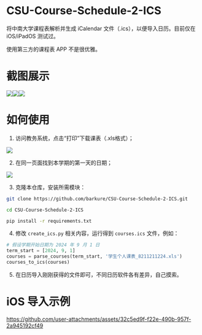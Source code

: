 # CSU-Course-Schedule-2-ICS
将中南大学课程表解析并生成 iCalendar 文件（.ics），以便导入日历。目前仅在 iOS/iPadOS 测试过。

使用第三方的课程表 APP 不是很优雅。
# 截图展示

![](./captures/3.png)![](./captures/4.png)![](./captures/5.png)

# 如何使用
1. 访问教务系统，点击“打印”下载课表（.xls格式）；

![](./captures/1.png)

2. 在同一页面找到本学期的第一天的日期；

![](./captures/2.png)

3. 克隆本仓库，安装所需模块：

```bash
git clone https://github.com/barkure/CSU-Course-Schedule-2-ICS.git

cd CSU-Course-Schedule-2-ICS

pip install -r requirements.txt
```

4. 修改 `create_ics.py` 相关内容，运行得到 `courses.ics` 文件，例如：

```python
# 假设学期开始日期为 2024 年 9 月 1 日
term_start = [2024, 9, 1]
courses = parse_courses(term_start, '学生个人课表_8211211224.xls')
courses_to_ics(courses)
```

5. 在日历导入刚刚获得的文件即可，不同日历软件各有差异，自己摸索。

# iOS 导入示例

https://github.com/user-attachments/assets/32c5ed9f-f22e-490b-957f-2a945192cf49

